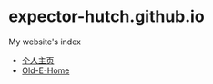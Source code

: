 # expector-hutch.github.io
My website's index

- [个人主页](https://expector.netlify.app)
- [Old-E-Home](https://expector-hutch.github.io/Old-E-Home/index.html)

